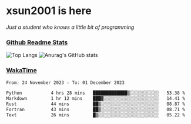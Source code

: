 # xsun2001 is here

*Just a student who knows a little bit of programming*

### [Github Readme Stats](https://github.com/anuraghazra/github-readme-stats)

![Top Langs](https://github-readme-stats.vercel.app/api/top-langs/?username=xsun2001&layout=compact&theme=radical) ![Anurag's GitHub stats](https://github-readme-stats.vercel.app/api?username=xsun2001&show_icons=true&theme=radical)

### [WakaTime](https://wakatime.com)

<!--START_SECTION:waka-->

```txt
From: 24 November 2023 - To: 01 December 2023

Python           4 hrs 28 mins   █████████████▒░░░░░░░░░░░   53.38 %
Markdown         1 hr 12 mins    ███▓░░░░░░░░░░░░░░░░░░░░░   14.41 %
Rust             44 mins         ██▒░░░░░░░░░░░░░░░░░░░░░░   08.87 %
Fortran          43 mins         ██▒░░░░░░░░░░░░░░░░░░░░░░   08.71 %
Text             26 mins         █▒░░░░░░░░░░░░░░░░░░░░░░░   05.22 %
```

<!--END_SECTION:waka-->
